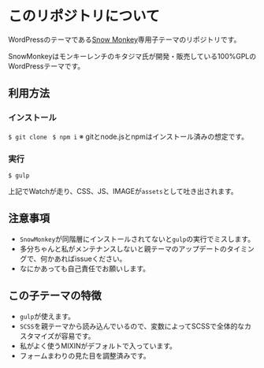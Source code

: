 
# このリポジトリについて

WordPressのテーマである[Snow Monkey](https://github.com/inc2734/snow-monkey)専用子テーマのリポジトリです。

SnowMonkeyはモンキーレンチのキタジマ氏が開発・販売している100%GPLのWordPressテーマです。

## 利用方法

### インストール
`$ git clone `
`$ npm i`
※ gitとnode.jsとnpmはインストール済みの想定です。

### 実行
`$ gulp `

上記でWatchが走り、CSS、JS、IMAGEが`assets`として吐き出されます。


## 注意事項
- `SnowMonkey`が同階層にインストールされてないと`gulp`の実行でミスします。
- 多分ちゃんと私がメンテナンスしないと親テーマのアップデートのタイミングで、何かあればissueください。
- なにかあっても自己責任でお願いします。

## この子テーマの特徴

- `gulp`が使えます。
- `SCSS`を親テーマから読み込んでいるので、変数によってSCSSで全体的なカスタマイズが容易です。
- 私がよく使うMIXINがデフォルトで入っています。
- フォームまわりの見た目を調整済みです。


